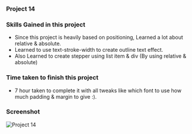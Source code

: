 ### Project 14 

### Skills Gained in this project
- Since this project is heavily based on positioning, Learned a lot about relative & absolute.
- Learned to use text-stroke-width to create outline text effect.
- Also Learned to create stepper using list item & div (By using relative & absolute)

### Time taken to finish this project
- 7 hour taken to complete it with all tweaks like which font to use how much padding & margin to give :).

### Screenshot

![Project 14](https://user-images.githubusercontent.com/65283278/189375684-5896d41f-ba58-4364-a3e1-aae4e360212f.jpg)

